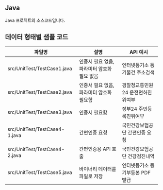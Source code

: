 ## Java
Java 프로젝트의 소스코드입니다.

## 데이터 형태별 샘플 코드
|파일명|설명|API 예시|
|---|---|---|
|src/UnitTest/TestCase1.java|인증서 필요 없음, 파라미터 암호화 필요 없음|인터넷등기소 등기물건 주소검색|
|src/UnitTest/TestCase2.java|인증서 필요 없음, 파라미터 암호화 필요함|경찰청교통민원24 운전면허진위여부|
|src/UnitTest/TestCase3.java|인증서 필요함|정부24 주민등록진위여부|
|src/UnitTest/TestCase4-1.java|간편인증 요청|국민건강보험공단 간편인증 요청|
|src/UnitTest/TestCase4-2.java|간편인증용 API 호출|국민건강보험공단 건강검진내역|
|src/UnitTest/TestCase5.java|바이너리 데이터를 파일로 저장|인터넷등기소 등기부등본 PDF 발급|
